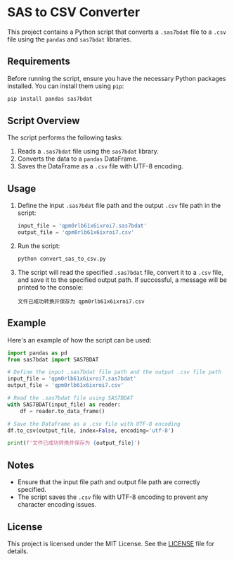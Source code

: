 # SAS to CSV Converter

This project contains a Python script that converts a `.sas7bdat` file to a `.csv` file using the `pandas` and `sas7bdat` libraries.

## Requirements

Before running the script, ensure you have the necessary Python packages installed. You can install them using `pip`:

```sh
pip install pandas sas7bdat
```

## Script Overview

The script performs the following tasks:

1. Reads a `.sas7bdat` file using the `sas7bdat` library.
2. Converts the data to a `pandas` DataFrame.
3. Saves the DataFrame as a `.csv` file with UTF-8 encoding.

## Usage

1. Define the input `.sas7bdat` file path and the output `.csv` file path in the script:
    ```python
    input_file = 'qpm0rlb61x6ixroi7.sas7bdat'
    output_file = 'qpm0rlb61x6ixroi7.csv'
    ```

2. Run the script:
    ```sh
    python convert_sas_to_csv.py
    ```

3. The script will read the specified `.sas7bdat` file, convert it to a `.csv` file, and save it to the specified output path. If successful, a message will be printed to the console:
    ```
    文件已成功转换并保存为 qpm0rlb61x6ixroi7.csv
    ```

## Example

Here's an example of how the script can be used:

```python
import pandas as pd
from sas7bdat import SAS7BDAT

# Define the input .sas7bdat file path and the output .csv file path
input_file = 'qpm0rlb61x6ixroi7.sas7bdat'
output_file = 'qpm0rlb61x6ixroi7.csv'

# Read the .sas7bdat file using SAS7BDAT
with SAS7BDAT(input_file) as reader:
    df = reader.to_data_frame()

# Save the DataFrame as a .csv file with UTF-8 encoding
df.to_csv(output_file, index=False, encoding='utf-8')

print(f'文件已成功转换并保存为 {output_file}')
```

## Notes

- Ensure that the input file path and output file path are correctly specified.
- The script saves the `.csv` file with UTF-8 encoding to prevent any character encoding issues.

## License

This project is licensed under the MIT License. See the [LICENSE](LICENSE) file for details.
